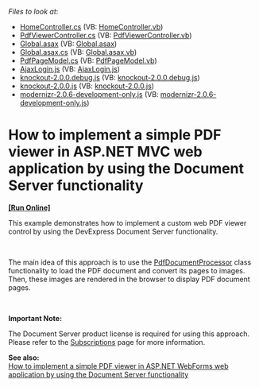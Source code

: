 <!-- default file list -->
*Files to look at*:

* [HomeController.cs](./CS/E5101/Controllers/HomeController.cs) (VB: [HomeController.vb](./VB/E5101/Controllers/HomeController.vb))
* [PdfViewerController.cs](./CS/E5101/Controllers/PdfViewerController.cs) (VB: [PdfViewerController.vb](./VB/E5101/Controllers/PdfViewerController.vb))
* [Global.asax](./CS/E5101/Global.asax) (VB: [Global.asax](./VB/E5101/Global.asax))
* [Global.asax.cs](./CS/E5101/Global.asax.cs) (VB: [Global.asax.vb](./VB/E5101/Global.asax.vb))
* [PdfPageModel.cs](./CS/E5101/Models/PdfPageModel.cs) (VB: [PdfPageModel.vb](./VB/E5101/Models/PdfPageModel.vb))
* [AjaxLogin.js](./CS/E5101/Scripts/AjaxLogin.js) (VB: [AjaxLogin.js](./VB/E5101/Scripts/AjaxLogin.js))
* [knockout-2.0.0.debug.js](./CS/E5101/Scripts/knockout-2.0.0.debug.js) (VB: [knockout-2.0.0.debug.js](./VB/E5101/Scripts/knockout-2.0.0.debug.js))
* [knockout-2.0.0.js](./CS/E5101/Scripts/knockout-2.0.0.js) (VB: [knockout-2.0.0.js](./VB/E5101/Scripts/knockout-2.0.0.js))
* [modernizr-2.0.6-development-only.js](./CS/E5101/Scripts/modernizr-2.0.6-development-only.js) (VB: [modernizr-2.0.6-development-only.js](./VB/E5101/Scripts/modernizr-2.0.6-development-only.js))
<!-- default file list end -->
# How to implement a simple PDF viewer in ASP.NET MVC web application by using the Document Server functionality
<!-- run online -->
**[[Run Online]](https://codecentral.devexpress.com/e5101)**
<!-- run online end -->


<p>This example demonstrates how to implement a custom web PDF viewer control by using the DevExpress Document Server functionality.</p><br />
<p>The main idea of this approach is to use the <a href="http://documentation.devexpress.com/#DocumentServer/clsDevExpressPdfPdfDocumentProcessortopic"><u>PdfDocumentProcessor</u></a> class functionality to load the PDF document and convert its pages to images. Then, these images are rendered in the browser to display PDF document pages.</p><br />
<p><strong>Important Note:</strong></p><p>The Document Server product license is required for using this approach. Please refer to the <a href="https://www.devexpress.com/Subscriptions/"><u>Subscriptions</u></a> page for more information.</p><p><strong>See also:</strong><strong><br />
</strong><a href="https://www.devexpress.com/Support/Center/p/E5095">How to implement a simple PDF viewer in ASP.NET WebForms web application by using the Document Server functionality</a></p>

<br/>


